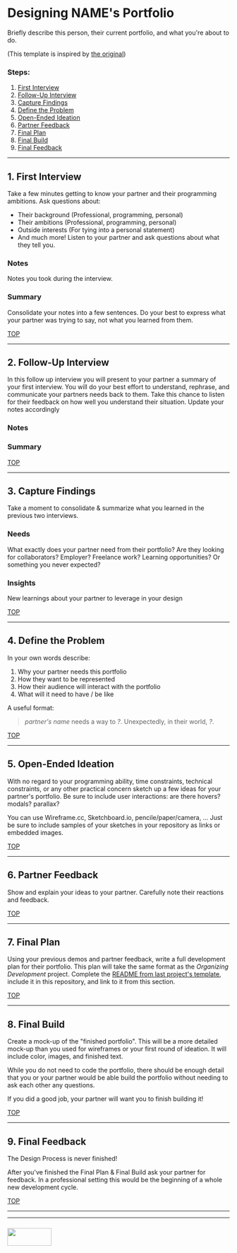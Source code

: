 # Designing NAME's Portfolio

Briefly describe this person, their current portfolio, and what you're about to do.

(This template is inspired by [the original](https://dschool-old.stanford.edu/sandbox/groups/designresources/wiki/4dbb2/attachments/e1005/TheWalletProjectB%26W2012.pdf?sessionID=8af88fee76ecd1fb7879c915073461486c425622))

### Steps:
1. [First Interview](#1-first-interview)
2. [Follow-Up Interview](#2-follow-up-interview)
3. [Capture Findings](#3-consolidate-findings)
4. [Define the Problem](#4-define-the-problem)
5. [Open-Ended Ideation](#5-ideation)
6. [Partner Feedback](#6-partner-feedback)
7. [Final Plan](#7-final-plan)
8. [Final Build](#8-final-build)
9. [Final Feedback](#9-final-feedback)

___

## 1. First Interview

Take a few minutes getting to know your partner and their programming ambitions.  Ask questions about: 
* Their background (Professional, programming, personal)
* Their ambitions (Professional, programming, personal)
* Outside interests (For tying into a personal statement)
* And much more!  Listen to your partner and ask questions about what they tell you.

### Notes

Notes you took during the interview.

### Summary

Consolidate your notes into a few sentences.  Do your best to express what your partner was trying to say, not what you learned from them.

[TOP](#steps)

___

## 2. Follow-Up Interview

In this follow up interview you will present to your partner a summary of your first interview.  You will do your best effort to understand, rephrase, and communicate your partners needs back to them.  Take this chance to listen for their feedback on how well you understand their situation.  Update your notes accordingly

### Notes

### Summary

[TOP](#steps)

___

## 3. Capture Findings

Take a moment to consolidate & summarize what you learned in the previous two interviews.

### Needs

What exactly does your partner need from their portfolio? Are they looking for collaborators? Employer? Freelance work? Learning opportunities? Or something you never expected?

### Insights

New learnings about your partner to leverage in your design

[TOP](#steps)

___

## 4. Define the Problem

In your own words describe:
1. Why your partner needs this portfolio 
2. How they want to be represented
3. How their audience will interact with the portfolio
4. What will it need to have / be like

A useful format:
> _partner's name_ needs a way to _?_.
> Unexpectedly, in their world, _?_.

[TOP](#steps)

___


## 5. Open-Ended Ideation

With no regard to your programming ability, time constraints, technical constraints, or any other practical concern sketch up a few ideas for your partner's portfolio.  Be sure to include user interactions: are there hovers? modals? parallax?


You can use Wireframe.cc, Sketchboard.io, pencile/paper/camera, ...  Just be sure to include samples of your sketches in your repository as links or embedded images.

[TOP](#steps)

___

## 6. Partner Feedback

Show and explain your ideas to your partner.  Carefully note their reactions and feedback.

[TOP](#steps)

___

## 7. Final Plan

Using your previous demos and partner feedback, write a full development plan for their portfolio.  This plan will take the same format as the _Organizing Development_ project.  Complete the [README from last project's template](https://github.com/elewa-academy/User-Centered-Template), include it in this repository, and link to it from this section.


[TOP](#steps)

___

## 8. Final Build

Create a mock-up of the "finished portfolio".  This will be a more detailed mock-up than you used for wireframes or your first round of ideation.  It will include color, images, and finished text.

While you do not need to code the portfolio, there should be enough detail that you or your partner would be able build the portfolio without needing to ask each other any questions.

If you did a good job, your partner will want you to finish building it!


[TOP](#steps)

___

## 9. Final Feedback

The Design Process is never finished!

After you've finished the Final Plan & Final Build ask your partner for feedback.  In a professional setting this would be the beginning of a whole new development cycle.


[TOP](#steps)


___
___
### <a href="http://elewa.education/blog" target="_blank"><img src="https://user-images.githubusercontent.com/18554853/34921062-506450ae-f97d-11e7-875f-6feeb26ad72d.png" width="100" height="40"/></a>